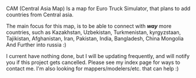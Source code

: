 CAM (Central Asia Map) Is a map for Euro Truck Simulator, that plans to add countries from Central asia.

The main focus for this map, is to be able to connect with ***way*** more countries, such as Kazakhstan, Uzbekistan, Turkmenistan, kyrgyzstaan, Tajikistan, Afghanistan, Iran, Pakistan, India, Bangladesh, China Mongolia And Further into russia :)

I current have nothing done, but I will be updating frequently, and will notify you if this project gets cancelled.
Please see my index page for ways to contact me.
I'm also looking for mappers/modelers/etc. that can help :)
